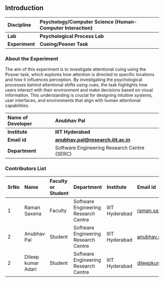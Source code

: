 ## Introduction


<b>Discipline | <b>Psychology/Computer Science (Human-Computer Interaction)
:--|:--|
<b> Lab | <b> Psychological Process Lab
<b> Experiment|     <b> Cueing/Posner Task


### About the Experiment 
The aim of this experiment is to investigate attentional cuing using the Posner task, which explores how attention is directed to specific locations and how it influences perception. By investigating the psychological processes behind attentional shifts using cues, the task highlights how users interact with their environment and make decisions based on visual information. This understanding is crucial for designing intuitive systems, user interfaces, and environments that align with human attentional capabilities. 

<b>Name of Developer | <b> Anubhav Pal 
:--|:--|
<b> Institute | <b>  IIIT Hyderabad
<b> Email id|     <b>  anubhav.pal@research.iiit.ac.in
<b> Department |  Software Engineering Research Centre (SERC)

### Contributors List

SrNo | Name | Faculty or Student | Department| Institute | Email id
:--|:--|:--|:--|:--|:--|
1 | Raman Saxena | Faculty | Software Engineering Research Centre | IIIT Hyderabad | raman.saxena@iiit.ac.in
2 | Anubhav Pal | Student | Software Engineering Research Centre | IIIT Hyderabad | anubhav.pal@research.iiit.ac.in
2 | Dileep kumar Adari | Student | Software Engineering Research Centre | IIIT Hyderabad | dileepkumar.adari@students.iiit.ac.in
